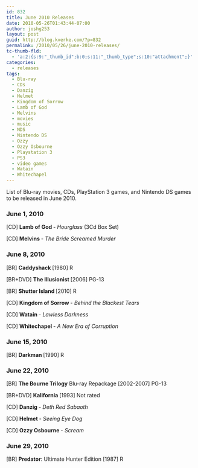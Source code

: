 ```yaml
---
id: 832
title: June 2010 Releases
date: 2010-05-26T01:43:44-07:00
author: joshg253
layout: post
guid: http://blog.kverke.com/?p=832
permalink: /2010/05/26/june-2010-releases/
tc-thumb-fld:
  - 'a:2:{s:9:"_thumb_id";b:0;s:11:"_thumb_type";s:10:"attachment";}'
categories:
  - releases
tags:
  - Blu-ray
  - CDs
  - Danzig
  - Helmet
  - Kingdom of Sorrow
  - Lamb of God
  - Melvins
  - movies
  - music
  - NDS
  - Nintendo DS
  - Ozzy
  - Ozzy Osbourne
  - Playstation 3
  - PS3
  - video games
  - Watain
  - Whitechapel
---
```

List of Blu-ray movies, CDs, PlayStation 3 games, and Nintendo DS games to be released in June 2010.

<!--more-->

<h3>June 1, 2010</h3>

[CD] <strong>Lamb of God </strong>- <em>Hourglass </em>(3Cd Box Set)

[CD] <strong>Melvins </strong>- <em>The Bride Screamed Murder</em>

<h3>June 8, 2010</h3>

[BR] <strong>Caddyshack </strong>[1980] R

[BR+DVD] <strong>The Illusionist </strong>[2006] PG-13

[BR] <strong>Shutter Island </strong>[2010] R

[CD] <strong>Kingdom of Sorrow </strong>- <em>Behind the Blackest Tears</em>

[CD] <strong>Watain </strong>- <em>Lawless Darkness</em>

[CD] <strong>Whitechapel </strong>- <em>A New Era of Corruption</em>

<h3>June 15, 2010</h3>

[BR] <strong>Darkman </strong>[1990] R

<h3>June 22, 2010</h3>

[BR] <strong>The Bourne Trilogy</strong> Blu-ray Repackage [2002-2007] PG-13

[BR+DVD] <strong>Kalifornia </strong>[1993] Not rated

[CD] <strong>Danzig </strong>- <em>Deth Red Sabaoth</em>

[CD] <strong>Helmet </strong>- <em>Seeing Eye Dog</em>

[CD] <strong>Ozzy Osbourne </strong>- <em>Scream</em>

<h3>June 29, 2010</h3>

[BR] <strong>Predator</strong>: Ultimate Hunter Edition [1987] R